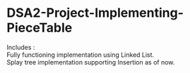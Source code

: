 # DSA2-Project-Implementing-PieceTable
Includes : <br/>
Fully functioning implementation using Linked List. <br/>
Splay tree implementation supporting Insertion as of now.
